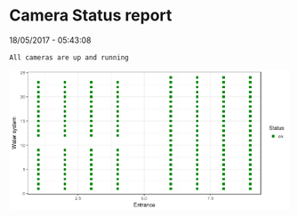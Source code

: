 Camera Status report
================
18/05/2017 - 05:43:08

    All cameras are up and running

![](camreport_files/figure-markdown_github/unnamed-chunk-2-1.png)

